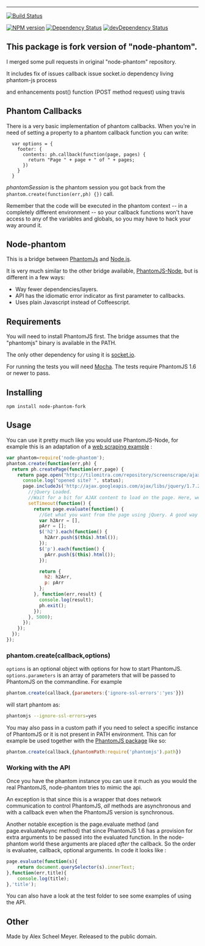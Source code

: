 ---------------

[![Build Status](https://secure.travis-ci.org/cytb/node-phantom-fork.png)](https://travis-ci.org/cytb/node-phantom-fork)

[![NPM version](https://badge.fury.io/js/node-phantom-fork.png)](https://badge.fury.io/js/node-phantom-fork)
[![Dependency Status](https://david-dm.org/cytb/node-phantom-fork.png)](https://david-dm.org/cytb/node-phantom-fork)
[![devDependency Status](https://david-dm.org/cytb/node-phantom-fork/dev-status.png)](https://david-dm.org/cytb/node-phantom-fork#info=devDependencies)

<!--
[![Build Status](https://secure.travis-ci.org/alexscheelmeyer/node-phantom.png)](https://travis-ci.org/alexscheelmeyer/node-phantom-fork)

[![NPM version](https://badge.fury.io/js/node-phantom.png)](https://badge.fury.io/js/node-phantom)
[![Dependency Status](https://david-dm.org/alexscheelmeyer/node-phantom.png)](https://david-dm.org/alexscheelmeyer/node-phantom)
[![devDependency Status](https://david-dm.org/alexscheelmeyer/node-phantom/dev-status.png)](https://david-dm.org/alexscheelmeyer/node-phantom#info=devDependencies)
-->

This package is fork version of "node-phantom".
---------------
I merged some pull requests in original "node-phantom" repository.

It includes fix of issues
  callback issue
  socket.io dependency
  living phantom-js process

and enhancements
  post() function (POST method request)
  using travis

Phantom Callbacks
-----------------

There is a very basic implementation of phantom callbacks. When you're in need of setting a property to a phantom callback function you can write:

```
  var options = {
    footer: {
      contents: ph.callback(function(page, pages) {
        return "Page " + page + " of " + pages;
      })
    }
  }
```

*phantomSession* is the phantom session you got back from the ```phantom.create(function(err,ph) {})``` call.

Remember that the code will be executed in the phantom context -- in a completely different environment -- so your callback functions won't have
access to any of the variables and globals, so you may have to hack your way around it.

Node-phantom
---------------

This is a bridge between [PhantomJs](http://phantomjs.org/) and [Node.js](http://nodejs.org/).

It is very much similar to the other bridge available, [PhantomJS-Node](https://github.com/sgentle/phantomjs-node), but is different in a few ways:

  - Way fewer dependencies/layers.
  - API has the idiomatic error indicator as first parameter to callbacks.
  - Uses plain Javascript instead of Coffeescript.


Requirements
------------
You will need to install PhantomJS first. The bridge assumes that the "phantomjs" binary is available in the PATH.

The only other dependency for using it is [socket.io](http://socket.io/).

For running the tests you will need [Mocha](http://visionmedia.github.io/mocha/). The tests require PhantomJS 1.6 or newer to pass.


Installing
----------

    npm install node-phantom-fork


Usage
-----
You can use it pretty much like you would use PhantomJS-Node, for example this is an adaptation of a [web scraping example](http://net.tutsplus.com/tutorials/javascript-ajax/web-scraping-with-node-js/) :

```javascript
var phantom=require('node-phantom');
phantom.create(function(err,ph) {
  return ph.createPage(function(err,page) {
    return page.open("http://tilomitra.com/repository/screenscrape/ajax.html", function(err,status) {
      console.log("opened site? ", status);
      page.includeJs('http://ajax.googleapis.com/ajax/libs/jquery/1.7.2/jquery.min.js', function(err) {
        //jQuery Loaded.
        //Wait for a bit for AJAX content to load on the page. Here, we are waiting 5 seconds.
        setTimeout(function() {
          return page.evaluate(function() {
            //Get what you want from the page using jQuery. A good way is to populate an object with all the jQuery commands that you need and then return the object.
            var h2Arr = [],
            pArr = [];
            $('h2').each(function() {
              h2Arr.push($(this).html());
            });
            $('p').each(function() {
              pArr.push($(this).html());
            });

            return {
              h2: h2Arr,
              p: pArr
            };
          }, function(err,result) {
            console.log(result);
            ph.exit();
          });
        }, 5000);
      });
	});
  });
});
```

### phantom.create(callback,options)

`options` is an optional object with options for how to start PhantomJS.
`options.parameters` is an array of parameters that will be passed to PhantomJS on the commandline.
For example

```javascript
phantom.create(callback,{parameters:{'ignore-ssl-errors':'yes'}})
```

will start phantom as:

```bash
phantomjs --ignore-ssl-errors=yes
```

You may also pass in a custom path if you need to select a specific instance of PhantomJS or it is not present in PATH environment.
This can for example be used together with the [PhantomJS package](https://npmjs.org/package/phantomjs) like so:

```javascript
phantom.create(callback,{phantomPath:require('phantomjs').path})
```

### Working with the API

Once you have the phantom instance you can use it much as you would the real PhantomJS, node-phantom tries to mimic the api.

An exception is that since this is a wrapper that does network communication to control PhantomJS, _all_ methods are asynchronous and
with a callback even when the PhantomJS version is synchronous.

Another notable exception is the page.evaluate method (and page.evaluateAsync method) that since PhantomJS 1.6 has a provision for extra arguments
to be passed into the evaluated function. In the node-phantom world these arguments are placed _after_ the callback. So the
order is evaluatee, callback, optional arguments. In code it looks like :

```javascript
page.evaluate(function(s){
	return document.querySelector(s).innerText;
},function(err,title){
	console.log(title);
},'title');
```


You can also have a look at the test folder to see some examples of using the API.

Other
-----
Made by Alex Scheel Meyer. Released to the public domain.

